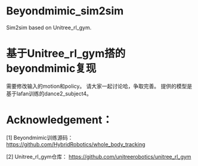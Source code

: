 # Beyondmimic_sim2sim
Sim2sim based on Unitree_rl_gym.

# 基于Unitree_rl_gym搭的beyondmimic复现


需要修改输入的motion和policy。
请大家一起讨论哈，争取完善。
提供的模型是基于lafan训练的dance2_subject4。

# Acknowledgement：
[1] Beyondmimic训练源码：https://github.com/HybridRobotics/whole_body_tracking

[2] Unitree_rl_gym仓库： https://github.com/unitreerobotics/unitree_rl_gym